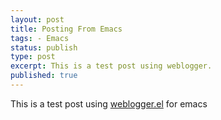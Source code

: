 ```yaml
---
layout: post 
title: Posting From Emacs 
tags: - Emacs 
status: publish 
type: post 
excerpt: This is a test post using weblogger.
published: true 
---
```


This is a test post using [weblogger.el][1] for emacs

 [1]: http://www.emacswiki.org/emacs/WebloggerMode
